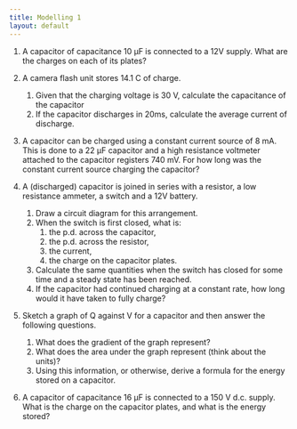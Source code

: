 ```yaml
---
title: Modelling 1
layout: default
---
```

1. A capacitor of capacitance 10 &micro;F is connected to a 12V supply.  What are the charges on each of its plates?

1. A camera flash unit stores 14.1 C of charge.
	1. Given that the charging voltage is 30 V, calculate the capacitance of the capacitor
	1. If the capacitor discharges in 20ms, calculate the average current of discharge.

1. A capacitor can be charged using a constant current source of 8 mA.  This is done to a 22 &micro;F capacitor and a high resistance voltmeter attached to the capacitor registers 740 mV.  For how long was the constant current source charging the capacitor?

1. A (discharged) capacitor is joined in series with a resistor, a low resistance ammeter, a switch and a 12V battery.
	1. Draw a circuit diagram for this arrangement.
	1. When the switch is first closed, what is:
		1. the p.d. across the capacitor,
		1. the p.d. across the resistor,
		1. the current,
		1. the charge on the capacitor plates.
	1. Calculate the same quantities when the switch has closed for some time and a steady state has been reached.
	1. If the capacitor had continued charging at a constant rate, how long would it have taken to fully charge?

1. Sketch a graph of Q against V for a capacitor and then answer the following questions.
	1. What does the gradient of the graph represent?
	1. What does the area under the graph represent (think about the units)?
	1. Using this information, or otherwise, derive a formula for the energy stored on a capacitor.

1. A capacitor of capacitance 16 &micro;F is connected to a 150 V d.c. supply.  What is the charge on the capacitor plates, and what is the energy stored?